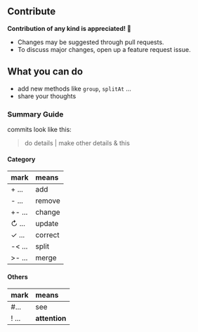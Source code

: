 ## Contribute

**Contribution of any kind is appreciated! 💙**

* Changes may be suggested through pull requests.
* To discuss major changes, open up a feature request issue.

## What you can do

- add new methods like `group`, `splitAt` ...
- share your thoughts

### Summary Guide

commits look like this:
> do details | make other details & this

#### Category
| mark     | means   |
| :------- | :------ |
| + ...    | add     |
| - ...    | remove  |
| +- ...   | change  |
| ↻ ...    | update  |
| ✓ ...    | correct |
| -< ...   | split   |
| >- ...   | merge   |

#### Others
| mark        | means         |
| :---------- | :------------ |
| #...        | see           |
| ! ...       | **attention** |
